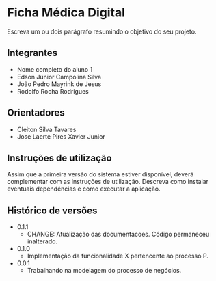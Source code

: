 # Ficha Médica Digital

Escreva um ou dois  parágrafo resumindo o objetivo do seu projeto.

## Integrantes

* Nome completo do aluno 1
* Edson Júnior Campolina Silva
* João Pedro Mayrink de Jesus
* Rodolfo Rocha Rodrigues

## Orientadores

* Cleiton Silva Tavares 
* Jose Laerte Pires Xavier Junior

## Instruções de utilização

Assim que a primeira versão do sistema estiver disponível, deverá complementar com as instruções de utilização. Descreva como instalar eventuais dependências e como executar a aplicação.

## Histórico de versões

* 0.1.1
    * CHANGE: Atualização das documentacoes. Código permaneceu inalterado.
* 0.1.0
    * Implementação da funcionalidade X pertencente ao processo P.
* 0.0.1
    * Trabalhando na modelagem do processo de negócios.

